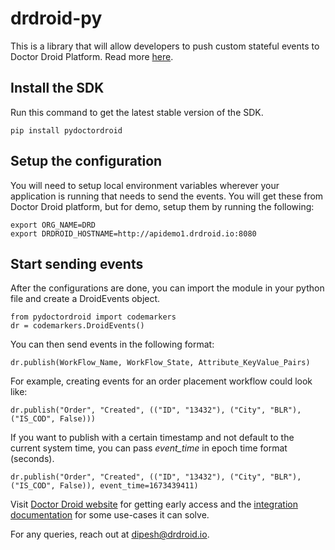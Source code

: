 # drdroid-py

This is a library that will allow developers to push custom stateful events to Doctor Droid Platform. 
Read more [here](https://kenobi.drdroid.io/docs).

## Install the SDK
Run this command to get the latest stable version of the SDK.
```
pip install pydoctordroid
```

## Setup the configuration
You will need to setup local environment variables wherever your application is running that needs to send the events. You will get these from Doctor Droid platform, but for demo, setup them by running the following:
```
export ORG_NAME=DRD
export DRDROID_HOSTNAME=http://apidemo1.drdroid.io:8080
```

## Start sending events
After the configurations are done, you can import the module in your python file and create a DroidEvents object.
```
from pydoctordroid import codemarkers
dr = codemarkers.DroidEvents()
```

You can then send events in the following format:
```
dr.publish(WorkFlow_Name, WorkFlow_State, Attribute_KeyValue_Pairs)
```

For example, creating events for an order placement workflow could look like:
```
dr.publish("Order", "Created", (("ID", "13432"), ("City", "BLR"), ("IS_COD", False)))
```

If you want to publish with a certain timestamp and not default to the current system time, you can pass _event_time_ in epoch time format (seconds).
```
dr.publish("Order", "Created", (("ID", "13432"), ("City", "BLR"), ("IS_COD", False)), event_time=1673439411)
```

Visit [Doctor Droid website](https://drdroid.io?utm_param=github-py) for getting early access and the [integration documentation](https://kenobi.drdroid.io?utm_param=github-py) for some use-cases it can solve. 

For any queries, reach out at [dipesh@drdroid.io](mailto:dipesh@drdroid.io).
